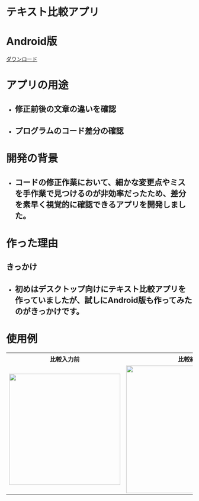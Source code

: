 # テキスト比較アプリ
# Android版

<a href="https://github.com/harujp07/AndroidTextComparisonApp/raw/main/%E3%82%BF%E3%82%99%E3%82%A6%E3%83%B3%E3%83%AD%E3%83%BC%E3%83%88%E3%82%99/app-release.apk">
  ダウンロード
</a>
 
# アプリの用途
- ## 修正前後の文章の違いを確認
- ## プログラムのコード差分の確認
# 開発の背景
- ## コードの修正作業において、細かな変更点やミスを手作業で見つけるのが非効率だったため、差分を素早く視覚的に確認できるアプリを開発しました。
# 作った理由　
## きっかけ
- ## 初めはデスクトップ向けにテキスト比較アプリを作っていましたが、試しにAndroid版も作ってみたのがきっかけです。

# 使用例

<table>
  <tr>
    <th>比較入力前</th>
    <th>比較結果</th>
</tr>
<tr>
  <td>
    <img src="https://harujp07.github.io/AndroidTextComparisonApp/Images/hoge.png" width="300">
  </td>
  <td>
    <img src="https://harujp07.github.io/AndroidTextComparisonApp/Images/Screenshot.png" width="344">
  </td>
</tr>



